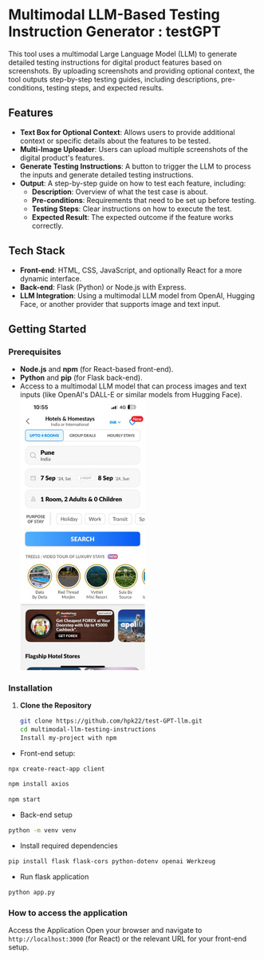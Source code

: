 # Multimodal LLM-Based Testing Instruction Generator : testGPT

This tool uses a multimodal Large Language Model (LLM) to generate detailed testing instructions for digital product features based on screenshots. By uploading screenshots and providing optional context, the tool outputs step-by-step testing guides, including descriptions, pre-conditions, testing steps, and expected results.

## Features

- **Text Box for Optional Context**: Allows users to provide additional context or specific details about the features to be tested.
- **Multi-Image Uploader**: Users can upload multiple screenshots of the digital product's features.
- **Generate Testing Instructions**: A button to trigger the LLM to process the inputs and generate detailed testing instructions.
- **Output**: A step-by-step guide on how to test each feature, including:
  - **Description**: Overview of what the test case is about.
  - **Pre-conditions**: Requirements that need to be set up before testing.
  - **Testing Steps**: Clear instructions on how to execute the test.
  - **Expected Result**: The expected outcome if the feature works correctly.

## Tech Stack

- **Front-end**: HTML, CSS, JavaScript, and optionally React for a more dynamic interface.
- **Back-end**: Flask (Python) or Node.js with Express.
- **LLM Integration**: Using a multimodal LLM model from OpenAI, Hugging Face, or another provider that supports image and text input.

## Getting Started

### Prerequisites

- **Node.js** and **npm** (for React-based front-end).
- **Python** and **pip** (for Flask back-end).
- Access to a multimodal LLM model that can process images and text inputs (like OpenAI's DALL-E or similar models from Hugging Face).
  <img src="https://github.com/hpk22/testGPT-llm/blob/7d577888edd92a667c1f2416475c526c11cd7a09/screenshots/ss01.jpg" alt="Your image title" width="250"/>

### Installation

1. **Clone the Repository**
   ```bash
   git clone https://github.com/hpk22/test-GPT-llm.git
   cd multimodal-llm-testing-instructions
   Install my-project with npm
- Front-end setup: 
```bash
npx create-react-app client
```
```bash
npm install axios
```
```bash
npm start
```
- Back-end setup

```bash
python -m venv venv
```
- Install required dependencies
```bash
pip install flask flask-cors python-dotenv openai Werkzeug
```
- Run flask application 
```bash
python app.py
```
### How to access the application
Access the Application
Open your browser and navigate to ```http://localhost:3000``` (for React) or the relevant URL for your front-end setup.
